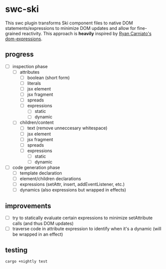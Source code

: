 # swc-ski

This swc plugin transforms Ski component files to native DOM statements/expressions to minimize DOM updates and allow for fine-grained reactivity. This approach is **heavily** inspired by [Ryan Carniato's dom-expressions](https://github.com/ryansolid/dom-expressions).

## progress

- [ ] inspection phase
  - [ ] attributes
    - [ ] boolean (short form)
    - [ ] literals
    - [ ] jsx element
    - [ ] jsx fragment
    - [ ] spreads
    - [ ] expressions
      - [ ] static
      - [ ] dynamic
  - [ ] children/content
    - [ ] text (remove unneccesary whitespace)
    - [ ] jsx element
    - [ ] jsx fragment
    - [ ] spreads
    - [ ] expressions
      - [ ] static
      - [ ] dynamic
- [ ] code generation phase
  - [ ] template declaration
  - [ ] element/children declarations
  - [ ] expressions (setAttr, insert, addEventListener, etc.)
  - [ ] dynamics (also expressions but wrapped in effects)

## improvements

- [ ] try to statically evaluate certain expressions to minimize setAttribute calls (and thus DOM updates)
- [ ] traverse code in attribute expression to identify when it's a dynamic (will be wrapped in an effect)

## testing

```shell
cargo +nightly test
```
